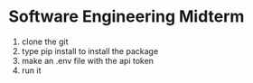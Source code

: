 # Software Engineering Midterm

1. clone the git
2. type pip install to install the package
3. make an .env file with the api token
4. run it
